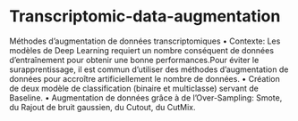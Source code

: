 # Transcriptomic-data-augmentation
Méthodes d’augmentation de données transcriptomiques
• Contexte: Les modèles de Deep Learning requiert un nombre conséquent
de données d’entraînement pour obtenir une bonne performances.Pour
éviter le surapprentissage, il est commun d’utiliser des méthodes d’augmentation
de données pour accroître artificiellement le nombre de données.
• Création de deux modèle de classification (binaire et multiclasse) servant
de Baseline.
• Augmentation de données grâce à de l’Over-Sampling: Smote, du Rajout
de bruit gaussien, du Cutout, du CutMix.
